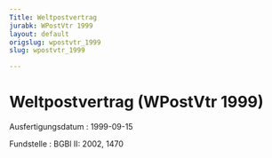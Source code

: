 ```yaml
---
Title: Weltpostvertrag
jurabk: WPostVtr 1999
layout: default
origslug: wpostvtr_1999
slug: wpostvtr_1999

---
```


# Weltpostvertrag (WPostVtr 1999)

Ausfertigungsdatum
:   1999-09-15

Fundstelle
:   BGBl II: 2002, 1470

